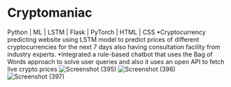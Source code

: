 # Cryptomaniac
Python | ML | LSTM | Flask | PyTorch | HTML | CSS
•Cryptocurrency predicting website using LSTM model to predict prices of different cryptocurrencies
for the next 7 days also having consultation facility from industry experts.
•Integrated a rule-based chatbot that uses the Bag of Words approach to solve user queries and also it
uses an open API to fetch live crypto prices
![Screenshot (395)](https://github.com/royanshu07/Cryptomaniac/assets/102736425/ecb0ee3f-7a6f-4d5f-bb03-c51e6758557c)
![Screenshot (396)](https://github.com/royanshu07/Cryptomaniac/assets/102736425/bf1d3883-a851-4c1e-a7a1-1c9bbd147472)
![Screenshot (397)](https://github.com/royanshu07/Cryptomaniac/assets/102736425/3d21a641-fc0a-45ac-8cb1-13ec408a01fa)


